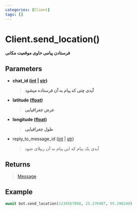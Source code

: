 ```yaml
---
categories: [Client]
tags: []
---
```


<h1>Client.<strong>send_location()</strong></h1>

<p align="left" dir="rtl"><strong>فرستادن پیامی حاوی موقعیت مکانی</strong></p>

<h2>Parameters</h2>

<ul>
<li><strong>chat_id (<a href="https://docs.python.org/3/library/functions.html#int">int</a> | <a href="https://docs.python.org/3/library/stdtypes.html#str">str</a>)</strong><blockquote dir="rtl">
<p><strong>آیدی چتی که پیام به آن فرستاده میشود</strong></p>
</blockquote>
</li>
</ul>
<ul>
<li>
<p><strong>latitude (<a href="https://docs.python.org/3/library/functions.html#float">float</a>)</strong></p>
<blockquote dir="rtl">
<p><strong>عرض جغرافیایی</strong></p>
</blockquote>
</li>
<li>
<p><strong>longitude (<a href="https://docs.python.org/3/library/functions.html#float">float</a>)</strong></p>
<blockquote>
<p><strong>طول جغرافیایی</strong></p>
</blockquote>
</li>
</ul>
<ul>
<li>reply_to_message_id (<a href="https://docs.python.org/3/library/functions.html#int">int</a> | <a href="https://docs.python.org/3/library/stdtypes.html#str">str</a>)<blockquote dir="rtl">
<p>آیدی یک پیام که این پیام به آن ریپلای شود</p>
</blockquote>
</li>
</ul>

<h2>Returns</h2>

<blockquote>
<p><a href="balethon.ir/posts/message">Message</a></p>
</blockquote>

<h2>Example</h2>

```python
await bot.send_location(1234567890, 25.276987, 55.296249)
```